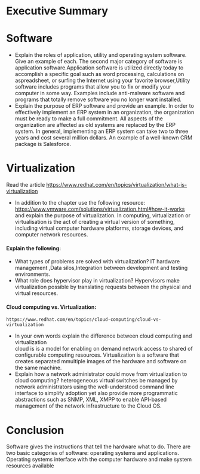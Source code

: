 # Executive Summary

# Software 
* Explain the roles of application, utility and operating system software. Give an example of each. 
The second major category of software is application software.Application software is utilized directly today to accomplish a 
specific goal such as word processing, calculations on aspreadsheet, or surfing the Internet using your favorite browser,Utility software includes programs that allow you to fix or modify your computer in some way. Examples include anti-malware software and programs that totally remove software you no longer want installed.
* Explain the purpose of ERP software and provide an example. 
In order to effectively implement an ERP system in an 
organization, the organization must be ready to make a full 
commitment. All aspects of the organization are affected as old 
systems are replaced by the ERP system. In general, implementing 
an ERP system can take two to three years and cost several million 
dollars. An example of a well-known CRM package is 
Salesforce.

# Virtualization

Read the article 
https://www.redhat.com/en/topics/virtualization/what-is-virtualization

* In addition to the chapter use the following resource:  https://www.vmware.com/solutions/virtualization.html#how-it-works
and explain the purpose of virtualization. 
In computing, virtualization or virtualisation is the act of creating a virtual version of something, including virtual computer hardware platforms, storage devices, and computer network resources.
#### Explain the following: 
* What types of problems are solved with virtualization? IT hardware management ,Data silos,Integration between development and testing environments.
* What role does hypervisor play in virtualization?  Hypervisors make virtualization possible by translating requests between the physical and virtual resources.

#### Cloud computing vs. Virtualization: 
    https://www.redhat.com/en/topics/cloud-computing/cloud-vs-virtualization  
 
* In your own words explain the difference between cloud computing and virtualization  
cloud is is a  model for enabling on demand network access to shared of configurable computing resources. Virtualization is a software  that creates separated mmultiple images of the hardware and software on the same machine.
* Explain how a network administrator could move from virtualization to cloud computing? heterogeneous virtual switches be managed by network administrators using the well-understood command line interface to simplify adoption yet also provide more programmatic abstractions such as SNMP, XML, XMPP to enable API-based management of the network infrastructure to the Cloud OS.
 
# Conclusion
Software gives the instructions that tell the hardware what to do. 
There are two basic categories of software: operating systems and 
applications. Operating systems interface with the computer 
hardware and make system resources available
